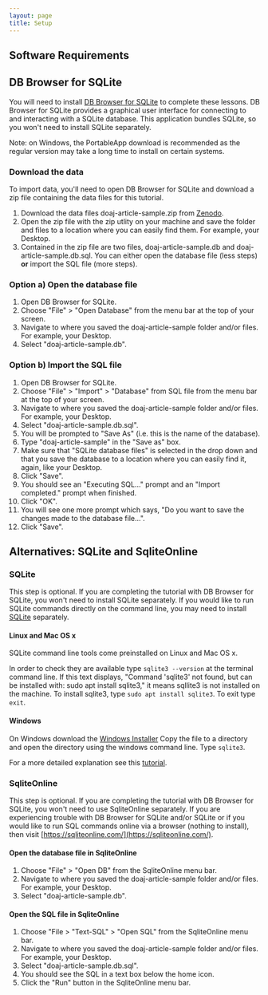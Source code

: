 ```yaml
---
layout: page
title: Setup
---
```


## Software Requirements

## DB Browser for SQLite

You  will need to install [DB Browser for SQLite](http://sqlitebrowser.org) to complete these lessons. DB Browser for SQLite provides a graphical user interface for connecting to and interacting with a SQLite database. This application bundles SQLite, so you won't need to install SQLite separately.

Note: on Windows, the PortableApp download is recommended as the regular version may take a long time to install on certain systems.

### Download the data

To import data, you'll need to open DB Browser for SQLite and download a zip file containing the data files for this tutorial.

1. Download the data files doaj-article-sample.zip from 
[Zenodo](http://doi.org/10.5281/zenodo.2822005).
2. Open the zip file with the zip utlity on your machine and save the folder and files to a location where you can easily find them. For example, your Desktop.
2. Contained in the zip file are two files, doaj-article-sample.db and doaj-article-sample.db.sql. You can either open the database file (less steps) **or** import the SQL file (more steps).

### Option a) Open the database file

1. Open DB Browser for SQLite.
2. Choose "File" > "Open Database" from the menu bar at the top of your screen.
3. Navigate to where you saved the doaj-article-sample folder and/or files. For example, your Desktop.
4. Select "doaj-article-sample.db".

### Option b) Import the SQL file

1. Open DB Browser for SQLite.
2. Choose "File" > "Import" > "Database" from SQL file from the menu bar at the top of your screen.
3. Navigate to where you saved the doaj-article-sample folder and/or files. For example, your Desktop.
4. Select "doaj-article-sample.db.sql".
5. You will be prompted to "Save As" (i.e. this is the name of the database).
6. Type "doaj-article-sample" in the "Save as" box.
7. Make sure that "SQLite database files" is selected in the drop down and that you save the database to a location where you can easily find it, again, like your Desktop.
8. Click "Save".
9. You should see an "Executing SQL..." prompt and an "Import completed." prompt when finished.
10. Click "OK".
11. You will see one more prompt which says, "Do you want to save the changes made to the database file...".
12. Click "Save".

## Alternatives: SQLite and SqliteOnline

### SQLite

This step is optional. If you are completing the tutorial with DB Browser for SQLite, you won't need to install SQLite separately. If you would like to run SQLite commands directly on the command line, you may need to install [SQLite](https://www.sqlite.org/) separately.

#### Linux and Mac OS x

SQLite command line tools come preinstalled on Linux and Mac OS x.

In order to check they are available type `sqlite3 --version` at the terminal command line. 
If this text displays, "Command 'sqlite3' not found, but can be installed with:
                        sudo apt install sqlite3," it means sqllite3 is not installed on the machine.
To install sqlite3, type `sudo apt install sqlite3`.
To exit type `exit`.

#### Windows

On Windows download the [Windows Installer](https://github.com/swcarpentry/windows-installer/releases/download/v0.3/SWCarpentryInstaller.exe)
Copy the file to a directory and open the directory using the windows command line. Type `sqlite3`.

For a more detailed explanation see this [tutorial](http://www.sqlitetutorial.net/download-install-sqlite/).

### SqliteOnline

This step is optional. If you are completing the tutorial with DB Browser for SQLite, you won't need to use SqliteOnline separately. If you are experiencing trouble with DB Browser for SQLite and/or SQLite or if you would like to run SQL commands online via a browser (nothing to install), then visit [https://sqliteonline.com/](https://sqliteonline.com/).

#### Open the database file in SqliteOnline

1. Choose "File" > "Open DB" from the SqliteOnline menu bar.
2. Navigate to where you saved the doaj-article-sample folder and/or files. For example, your Desktop.
3. Select "doaj-article-sample.db".

#### Open the SQL file in SqliteOnline

1. Choose "File > "Text-SQL" > "Open SQL" from the SqliteOnline menu bar.
2. Navigate to where you saved the doaj-article-sample folder and/or files. For example, your Desktop.
3. Select "doaj-article-sample.db.sql". 
4. You should see the SQL in a text box below the home icon.
5. Click the "Run" button in the SqliteOnline menu bar.
